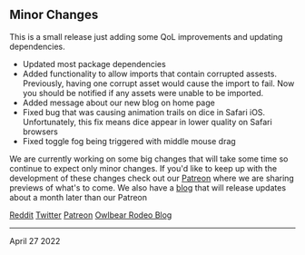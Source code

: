 ## Minor Changes

This is a small release just adding some QoL improvements and updating dependencies.

- Updated most package dependencies
- Added functionality to allow imports that contain corrupted assests. Previously, having one corrupt asset would cause the import to fail. Now you should be notified if any assets were unable to be imported.
- Added message about our new blog on home page
- Fixed bug that was causing animation trails on dice in Safari iOS. Unfortunately, this fix means dice appear in lower quality on Safari browsers
- Fixed toggle fog being triggered with middle mouse drag

We are currently working on some big changes that will take some time so continue to expect only minor changes. If you'd like to keep up with the development of these changes check out our [Patreon](https://patreon.com/owlbearrodeo) where we are sharing previews of what's to come. We also have a [blog](https://blog.owlbear.rodeo/) that will release updates about a month later than our Patreon 

[Reddit](https://www.reddit.com/r/OwlbearRodeo/comments/qco76o/beta_v1101_released_bug_fixes/)
[Twitter](https://twitter.com/OwlbearRodeo/status/1451123265246691330)
[Patreon](https://www.patreon.com/posts/57673962)
[Owlbear Rodeo Blog](https://blog.owlbear.rodeo/)

---

April 27 2022
